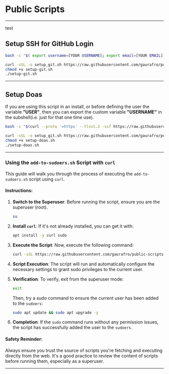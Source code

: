 # Public Scripts
---
test 

## **Setup SSH for GitHub Login**
```bash
bash -c "$( export username=[YOUR USERNAME]; export email=[YOUR EMAIL]; curl --proto '=https' --tlsv1.2 -sSf https://raw.githubusercontent.com/gaurafro/public-scripts/main/setup-git.sh )"
```

```bash
curl -sSL -o setup_git.sh https://raw.githubusercontent.com/gaurafro/public-scripts/main/setup-git.sh
chmod +x setup-git.sh
./setup-git.sh
```
---

## **Setup Doas**
If you are using this script in an install, or before defining the user the variable **"USER"**,
then you can export the custom variable **"USERNAME"** in the subshell(i.e. just for that one time use).
```bash
bash -c "$(curl --proto '=https' --tlsv1.2 -ssf https://raw.githubusercontent.com/gaurafro/public-scripts/main/setup-doas.sh)"
```

```bash
curl -sSL -o setup_git.sh https://raw.githubusercontent.com/gaurafro/public-scripts/main/setup-doas.sh
chmod +x setup-doas.sh
./setup-doas.sh
```
---
### **Using the `add-to-sudoers.sh` Script with `curl`**

This guide will walk you through the process of executing the `add-to-sudoers.sh` script using `curl`.

#### **Instructions**:

1. **Switch to the Superuser**: Before running the script, ensure you are the superuser (root).
   ```bash
   su
   ```
2. **Install `curl`**: If it's not already installed, you can get it with:
   ```bash
   apt install -y curl sudo
   ```
3. **Execute the Script**: Now, execute the following command:
   ```bash
   curl -sSL https://raw.githubusercontent.com/gaurafro/public-scripts/main/add-to-sudoers.sh | sh
   ```

3. **Script Execution**: The script will run and automatically configure the necessary settings to grant sudo privileges to the current user.

4. **Verification**: To verify, exit from the superuser mode:
   ```bash
   exit
   ```
   Then, try a sudo command to ensure the current user has been added to the `sudoers`:
   ```bash
   sudo apt update && sudo apt upgrade -y
   ```

5. **Completion**: If the `sudo` command runs without any permission issues, the script has successfully added the user to the `sudoers`.

#### **Safety Reminder**:
Always ensure you trust the source of scripts you're fetching and executing directly from the web. It's a good practice to review the content of scripts before running them, especially as a superuser.

---

